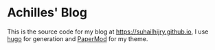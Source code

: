 # Achilles' Blog

This is the source code for my blog at https://suhailhijry.github.io, I use [hugo](https://github.com/gohugoio/hugo) for generation and [PaperMod](https://github.com/adityatelange/hugo-PaperMod) for my theme.

